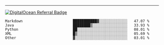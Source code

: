 ---
[![DigitalOcean Referral Badge](https://web-platforms.sfo2.digitaloceanspaces.com/WWW/Badge%203.svg)](https://www.digitalocean.com/?refcode=37fa54d82492&utm_campaign=Referral_Invite&utm_medium=Referral_Program&utm_source=badge)

<!--START_SECTION:waka-->

```text
Markdown                       ███████████▓░░░░░░░░░░░░░   47.07 %
Java                           ████████▒░░░░░░░░░░░░░░░░   33.93 %
Python                         ██░░░░░░░░░░░░░░░░░░░░░░░   08.01 %
XML                            █▒░░░░░░░░░░░░░░░░░░░░░░░   05.69 %
Other                          ▓░░░░░░░░░░░░░░░░░░░░░░░░   03.01 %
```

<!--END_SECTION:waka-->


[linkedin]: https://www.linkedin.com/in/mohamed-elh/

